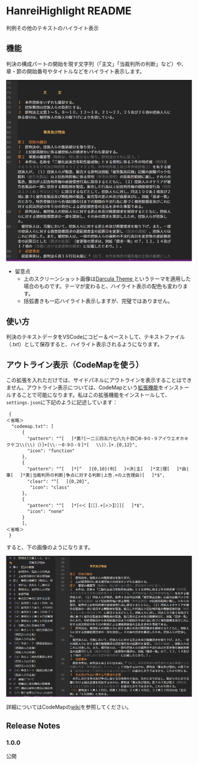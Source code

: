 # HanreiHighlight README

判例その他のテキストのハイライト表示

## 機能

判決の構成パートの開始を現す文字列（「主文」「当裁判所の判断」など）や、章・節の開始番号やタイトルなどをハイライト表示します。

![](./imgs/img1.png)

- 留意点
	- 上のスクリーンショット画像は[Darcula Theme
](https://marketplace.visualstudio.com/items?itemName=rokoroku.vscode-theme-darcula)というテーマを適用した場合のものです。テーマが変わると、ハイライト表示の配色も変わります。
	- 括弧書きも一応ハイライト表示しますが、完璧ではありません。

## 使い方
判決のテキストデータをVSCodeにコピー＆ペーストして、テキストファイル（.txt）として保存すると、ハイライト表示されるようになります。

## アウトライン表示（CodeMapを使う）
この拡張を入れただけでは、サイドパネルにアウトラインを表示することはできません。アウトライン表示については、CodeMapという[拡張機能](https://marketplace.visualstudio.com/items?itemName=oleg-shilo.codemap)をインストールすることで可能になります。私はこの拡張機能をインストールして、`settings.json`に下記のように記述しています：

```
 {
＜省略＞
  "codemap.txt": [
      {
        "pattern": "^[ 　]*第?[一二三四五六七八九十百〇0-9０-９アイウエオカキクケコ\\(\\)（）]+[\\-－0-9０-９]*[ 　\\)）．]+.{0,12}",
        "icon": "function"
      },
      {
        "pattern": "^[ 　]*[^ 　]{0,10}(判[ 　]+決|主[ 　]*文|理[ 　]*由|事[ 　]*実|当裁判所の判断|争点に対する判断|上告.+の上告理由)[ 　]*$",
        "clear": "^[ 　]{0,20}",
         "icon": "class"
      },
      {
        "pattern": "^[ 　]*[<＜【〔［].+[>＞】〕］][ 　]*$",
        "icon": "none"
      }
      ],
＜省略＞
 }
```
すると、下の画像のようになります。

![](./imgs/img2.png)

詳細についてはCodeMapの[wiki](https://github.com/oleg-shilo/codemap.vscode/wiki/Adding-custom-mappers)を参照してください。


## Release Notes

### 1.0.0
公開